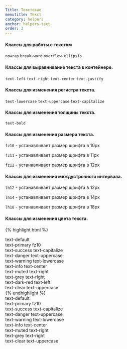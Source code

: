 ```yaml
---
Title: Текстовые
menutitle: Текст
category: helpers
anchor: helpers-text
order: 3
---
```


#### Классы для работы с текстом

`nowrap`
`break-word`
`overflow-ellipsis`

#### Классы для выравнивание текста в контейнере.

`text-left`
`text-right`
`text-center`
`text-justify`

#### Классы для изменения регистра текста.

`text-lowercase`
`text-uppercase`
`text-capitalize`

#### Классы для изменения толщины текста.
`text-bold`

#### Классы для изменения размера текста.

`fz10` - устанавливает размер шрифта в 10px

`fz11` - устанавливает размер шрифта в 11px

`fz12` - устанавливает размер шрифта в 12px

#### Классы для изменения междустрочного интервала.

`lh12` - устанавливает размер шрифта в 12px

`lh14` - устанавливает размер шрифта в 14px

`lh18` - устанавливает размер шрифта в 18px

#### Классы для изменения  цвета текста.

{% highlight html %}
  <div class="text-default">text-default</div>
  <div class="text-primary fz10">text-primary fz10</div>
  <div class="text-success text-capitalize">text-success text-capitalize</div>
  <div class="text-danger text-uppercase">text-danger text-uppercase</div>
  <div class="text-warning text-lowercase">text-warning text-lowercase</div>
  <div class="text-info text-center">text-info text-center</div>
  <div class="text-muted text-right">text-muted text-right</div>
  <div class="text-grey text-right">text-grey text-right</div>
  <div class="text-dark-red text-left">text-dark-red text-left</div>
  <div class="text-uppercase">text-<span class="text-clear">clear text</span>-uppercase</div>
{% endhighlight %}

<div class="bs-docs-example">
  <div class="mb-10 text-default">text-default</div>
  <div class="mb-10 text-primary fz10">text-primary fz10</div>
  <div class="mb-10 text-success text-capitalize">text-success text-capitalize</div>
  <div class="mb-10 text-danger text-uppercase">text-danger text-uppercase</div>
  <div class="mb-10 text-warning text-lowercase">text-warning text-lowercase</div>
  <div class="mb-10 text-info text-center">text-info text-center</div>
  <div class="mb-10 text-muted text-right">text-muted text-right</div>
  <div class="mb-10 text-grey text-right">text-grey text-right</div>
  <div class="text-uppercase">text-<span class="text-clear">clear text</span>-uppercase</div>
</div>
